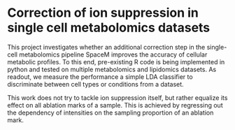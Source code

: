 # Correction of ion suppression in single cell metabolomics datasets

This project investigates whether an additional correction step in the single-cell metabolomics pipeline SpaceM improves the accuracy of cellular metabolic profiles. To this end, pre-existing R code is being implemented in python and tested on multiple metabolomics and lipidomics datasets. As readout, we measure the performance a simple LDA classifier to discriminate between cell types or conditions from a dataset.

This work does not try to tackle ion suppression itself, but rather equalize its effect on all ablation marks of a sample. This is achieved by regressing out the dependency of intensities on the sampling proportion of an ablation mark.